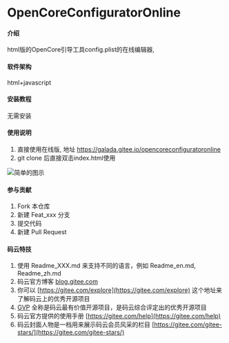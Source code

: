 # OpenCoreConfiguratorOnline

#### 介绍
html版的OpenCore引导工具config.plist的在线编辑器, 

#### 软件架构
html+javascript


#### 安装教程

无需安装

#### 使用说明

1.  直接使用在线版, 地址 https://galada.gitee.io/opencoreconfiguratoronline
2.  git clone 后直接双击index.html使用


![简单的图示](https://images.gitee.com/uploads/images/2019/1125/090642_019047bb_1122816.jpeg "Xnip2019-11-18_18-21-37.jpg")


#### 参与贡献

1.  Fork 本仓库
2.  新建 Feat_xxx 分支
3.  提交代码
4.  新建 Pull Request


#### 码云特技

1.  使用 Readme\_XXX.md 来支持不同的语言，例如 Readme\_en.md, Readme\_zh.md
2.  码云官方博客 [blog.gitee.com](https://blog.gitee.com)
3.  你可以 [https://gitee.com/explore](https://gitee.com/explore) 这个地址来了解码云上的优秀开源项目
4.  [GVP](https://gitee.com/gvp) 全称是码云最有价值开源项目，是码云综合评定出的优秀开源项目
5.  码云官方提供的使用手册 [https://gitee.com/help](https://gitee.com/help)
6.  码云封面人物是一档用来展示码云会员风采的栏目 [https://gitee.com/gitee-stars/](https://gitee.com/gitee-stars/)
